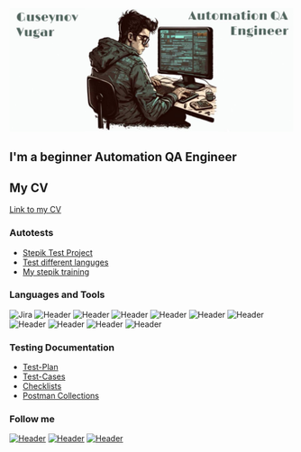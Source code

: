 ![Header](https://github.com/Fenricci/Fenricci/blob/main/assets/Frame%20734.jpeg)

## I'm a beginner Automation QA Engineer

## My CV
[Link to my CV](https://drive.google.com/file/d/1LUzdPIznutV3cvuCo63Y4jdjP82dVLCK/view?usp=share_link)

### Autotests
- [Stepik Test Project](https://github.com/Fenricci/final_test_stepik)
- [Test different languges](https://github.com/Fenricci/test_different_languages)
- [My stepik training](https://github.com/Fenricci/auto_tests_stepik_course)

### Languages and Tools
![Jira](https://img.shields.io/badge/Jira-090909?style=for-the-badge&logo=jira&logoColor=136be1)
![Header](https://img.shields.io/badge/Postman-090909?style=for-the-badge&logo=postman&logoColor=f76935)
![Header](https://img.shields.io/badge/Github-090909?style=for-the-badge&logo=github&logoColor=8cc4d7)
![Header](https://img.shields.io/badge/Python-090909?style=for-the-badge&logo=python&logoColor=c0ed09)
![Header](https://img.shields.io/badge/MySQL-090909?style=for-the-badge&logo=mysql&logoColor=f27d00)
![Header](https://img.shields.io/badge/DevTools-090909?style=for-the-badge&logo=googlechrome&logoColor=f22000)
![Header](https://img.shields.io/badge/TestRail-090909?style=for-the-badge&logo=&logoColor=71b556)
![Header](https://img.shields.io/badge/CharlesProxy-090909?style=for-the-badge&logo=charlesproxy&logoColor=8cc4d7)
![Header](https://img.shields.io/badge/Selenium-090909?style=for-the-badge&logo=selenium&logoColor=0ecc1e)
![Header](https://img.shields.io/badge/Pytest-090909?style=for-the-badge&logo=Pytest&logoColor=0e9dcc)
![Header](https://img.shields.io/badge/Linux-090909?style=for-the-badge&logo=linux&logoColor=9fbd0d)

### Testing Documentation
- [Test-Plan](https://docs.google.com/document/d/1lDzIE44UALDdIDLQHZ7ntRAbVDxg6EjA/edit?usp=share_link&ouid=110391240703001770853&rtpof=true&sd=true)
- [Test-Cases](https://docs.google.com/spreadsheets/d/1EMlwpl-T9xz9MWyt-v1dPkSoaXI6qUkv/edit?usp=share_link&ouid=110391240703001770853&rtpof=true&sd=true)
- [Checklists](https://docs.google.com/spreadsheets/d/1ByWgWs7DtWQjqVb8udyGxi4gP9B5arcv/edit?usp=share_link&ouid=110391240703001770853&rtpof=true&sd=true)
- [Postman Collections](https://github.com/Fenricci/Postman_collections)


### Follow me
[![Header](https://img.shields.io/badge/Telegram-090909?style=for-the-badge&logo=telegram&logoColor=31a5db)](https://web.telegram.org/z/#470066116)
[![Header](https://img.shields.io/badge/Вконтакте-090909?style=for-the-badge&logo=vk&logoColor=11a0bd)](https://vk.com//blvck_888)
[![Header](https://img.shields.io/badge/Linkedin-090909?style=for-the-badge&logo=linkedin&logoColor=0073b1)](https://www.linkedin.com/in/%D0%B2%D1%83%D0%B3%D0%B0%D1%80-%D0%B3%D1%83%D1%81%D0%B5%D0%B9%D0%BD%D0%BE%D0%B2-4b50aa246)